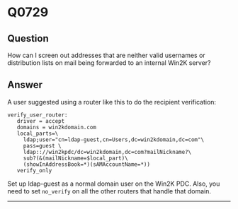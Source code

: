 Q0729
=====

Question
--------

How can I screen out addresses that are neither valid usernames or
distribution lists on mail being forwarded to an internal Win2K server?

Answer
------

A user suggested using a router like this to do the recipient
verification:

    verify_user_router:
       driver = accept
       domains = win2kdomain.com
       local_parts=\
         ldap;user="cn=ldap-guest,cn=Users,dc=win2kdomain,dc=com"\
         pass=guest \
         ldap:://win2kpdc/dc=win2kdomain,dc=com?mailNickname?\
         sub?(&(mailNickname=$local_part)\
         (showInAddressBook=*)(sAMAccountName=*))
       verify_only

Set up ldap-guest as a normal domain user on the Win2K PDC. Also, you
need to set `no_verify` on all the other routers that handle that
domain.

* * * * *
